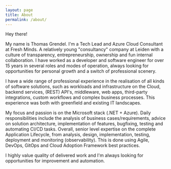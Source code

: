 ```yaml
---
layout: page
title: About
permalink: /about/
---
```

Hey there!

My name is Thomas Grendel. I'm a Tech Lead and Azure Cloud Consultant at Fresh Minds. A relatively
young "consultancy" company at Leiden with a culture of transparency, entrepreneurship, ownership
and fun internal collaboration. I have worked as a developer and software engineer for over 15 years
in several roles and modes of operation, always looking for opportunities for personal growth and
a switch of professional scenery.

I have a wide range of professional experience in the realisation of all kinds of software
solutions, such as workloads and infrastructure on the Cloud, backend services, (REST) API's,
middleware, web apps, third-party integrations, custom workflows and complex business processes.
This experience was both with greenfield and existing IT landscapes.

My focus and passion is on the Microsoft stack (.NET + Azure). Daily responsibilities include 
the analysis of business cases/requirements, advice on solution architecture, implementation 
of features, bugfixing, testing and automating CI/CD tasks. Overall, senior level expertise on 
the complete Application Lifecycle, from analysis, design, implementation, testing, 
deployment and monitoring (observability). This is done using Agile, DevOps, GitOps and 
Cloud Adoption Framework best practices.

I highly value quality of delivered work and I'm always looking for opportunities for improvement 
and automation.